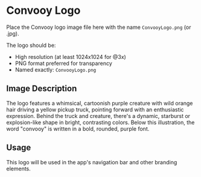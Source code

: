# Convooy Logo

Place the Convooy logo image file here with the name `ConvooyLogo.png` (or .jpg).

The logo should be:
- High resolution (at least 1024x1024 for @3x)
- PNG format preferred for transparency
- Named exactly: `ConvooyLogo.png`

## Image Description
The logo features a whimsical, cartoonish purple creature with wild orange hair driving a yellow pickup truck, pointing forward with an enthusiastic expression. Behind the truck and creature, there's a dynamic, starburst or explosion-like shape in bright, contrasting colors. Below this illustration, the word "convooy" is written in a bold, rounded, purple font.

## Usage
This logo will be used in the app's navigation bar and other branding elements. 